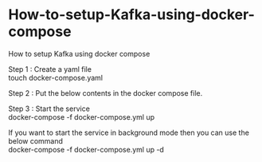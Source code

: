 # How-to-setup-Kafka-using-docker-compose
How to setup Kafka using docker compose

Step 1 : Create a yaml file<br>
touch docker-compose.yaml<br>

Step 2 : Put the below contents in the docker compose file.<br>

Step 3 : Start the service <br>
docker-compose -f docker-compose.yml up<br>

If you want to start the service in background mode then you can use the below command<br>
docker-compose -f docker-compose.yml up -d<br>
